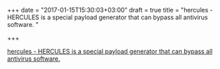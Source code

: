 +++
date = "2017-01-15T15:30:03+03:00"
draft = true
title = "hercules - HERCULES is a special payload generator that can bypass all antivirus software. "

+++

<p><a href="https://t.co/DERx89hNhE">hercules - HERCULES is a special payload generator that can bypass all antivirus software. </a></p>
